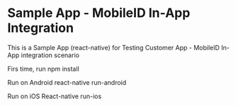 Sample App - MobileID In-App Integration
=======================================

This is a Sample App (react-native) for Testing Customer App - MobileID In-App integration scenario

Firs time, run
npm install

Run on Android
react-native run-android

Run on iOS
React-native run-ios
